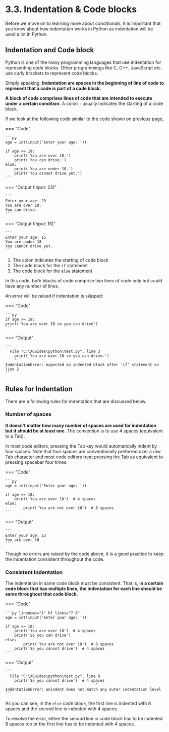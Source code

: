 # 3.3. Indentation & Code blocks
Before we move on to learning more about conditionals, it is important that you know
about how indentation works in Python as indentation will be used a lot in Python.

## Indentation and Code block
Python is one of the many programming languages that use indentation for representing code
blocks. Other programmings like C, C++, JavaScript etc. use curly brackets to represent
code blocks.

Simply speaking, **Indentation are spaces in the beginning of line of code to represent that
a code is part of a code block.**

**A block of code comprises lines of code that are intended to execute under a certain
condition.** A colon `:` usually indicates the starting of a code block.

If we look at the following code similar to the code shown on previous page,

=== "Code"

    ```py
    age = int(input('Enter your age: '))

    if age >= 18:
        print('You are over 18.')
        print('You can drive.')
    else:
        print('You are under 18.')
        print('You cannot drive yet.')
    ```

=== "Output (Input: 23)"

    ```
    Enter your age: 23
    You are over 18.
    You can drive.
    ```

=== "Output (Input: 15)"

    ```
    Enter your age: 15
    You are under 18
    You cannot drive yet.
    ```

1. The colon indicates the starting of code block
2. The code block for the `if` statement
3. The code block for the `else` statement

In this code, both blocks of code comprise two lines of code only but could have any number
of lines.

An error will be raised if indentation is skipped:

=== "Code"

    ```py
    if age >= 18:
    print('You are over 18 so you can drive')
    ```

=== "Output"

    ```
      File "C:\XGuides\python\test.py", line 3
        print('You are over 18 so you can drive.')
        ^
    IndentationError: expected an indented block after 'if' statement on line 2
    ```

## Rules for Indentation

There are a following rules for indentation that are discussed below.

### Number of spaces
**It doesn't matter how many number of spaces are used for indentation but it should be at
least one.** The convention is to use 4 spaces (equivalent to a <kb>Tab</kb>).

In most code editors, pressing the Tab key would automatically indent by four spaces. Note
that four spaces are conventionally preferred over a raw Tab character and most code editors
treat pressing the Tab as equivalent to pressing spacebar four times.

=== "Code"

    ```py
    age = int(input('Enter your age: '))

    if age >= 18:
        print('You are over 18')  # 4 spaces
    else:
            print('You are not over 18')  # 8 spaces
    ```

=== "Output"

    ```
    Enter your age: 23
    You are over 18
    ```

Though no errors are raised by the code above, it is a good practice to keep the
indentation consistent throughout the code.

### Consistent indentation
The indentation in same code block must be consistent. That is, **in a certain code block
that has multiple lines, the indentation for each line should be same throughout that code
block.**

=== "Code"

    ```py linenums="1" hl_lines="7 8"
    age = int(input('Enter your age: '))

    if age >= 18:
        print('You are over 18')  # 4 spaces
        print('So you can drive')
    else:
            print('You are not over 18')  # 8 spaces
        print('So you cannot drive')  # 4 spaces
    ```

=== "Output"

    ```
      File "C:\XGuides\python\test.py", line 8
        print('So you cannot drive')  # 4 spaces
                                            ^
    IndentationError: unindent does not match any outer indentation level
    ```

As you can see, in the `else` code block, the first line is indented with 8 spaces
and the second line is indented with 4 spaces.

To resolve the error, either the second line in code block has to be indented 8 spaces
too or the first line has to be indented with 4 spaces.
